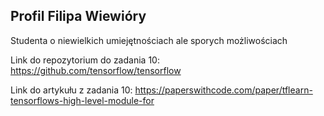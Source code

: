 ## Profil Filipa Wiewióry
Studenta o niewielkich umiejętnościach ale sporych możliwościach

Link do repozytorium do zadania 10:
https://github.com/tensorflow/tensorflow

Link do artykułu z zadania 10:
https://paperswithcode.com/paper/tflearn-tensorflows-high-level-module-for
<!--
**czwiewior04/czwiewior04** is a ✨ _special_ ✨ repository because its `README.md` (this file) appears on your GitHub profile.

Here are some ideas to get you started:

- 🔭 I’m currently working on ...
- 🌱 I’m currently learning ...
- 👯 I’m looking to collaborate on ...
- 🤔 I’m looking for help with ...
- 💬 Ask me about ...
- 📫 How to reach me: ...
- 😄 Pronouns: ...
- ⚡ Fun fact: ...
-->
